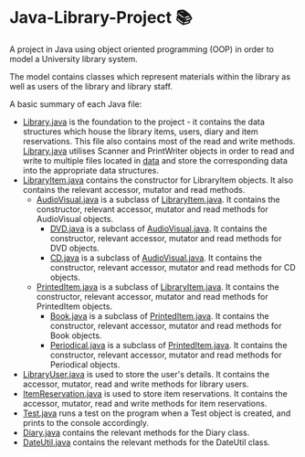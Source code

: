 # Java-Library-Project 📚
A project in Java using object oriented programming (OOP) in order to model a University library system.

The model contains classes which represent materials within the library as well as users of the library and library staff.

A basic summary of each Java file:

* [Library.java](https://github.com/SHussain84/Java-Library-Project/blob/main/Library.java) is the foundation to the project - it contains the data structures which house the library items, users, diary and item reservations. This file also contains most of the read and write methods. [Library.java](https://github.com/SHussain84/Java-Library-Project/blob/main/Library.java) utilises Scanner and PrintWriter objects in order to read and write to multiple files located in [data](https://github.com/SHussain84/Java-Library-Project/tree/main/data) and store the corresponding data into the appropriate data structures. 
* [LibraryItem.java](https://github.com/SHussain84/Java-Library-Project/blob/main/LibraryItem.java) contains the constructor for LibraryItem objects. It also contains the relevant accessor, mutator and read methods.
	* [AudioVisual.java](https://github.com/SHussain84/Java-Library-Project/blob/main/AudioVisual.java) is a subclass of [LibraryItem.java](https://github.com/SHussain84/Java-Library-Project/blob/main/LibraryItem.java). It contains the constructor, relevant accessor, mutator and read methods for AudioVisual objects.
		* [DVD.java](https://github.com/SHussain84/Java-Library-Project/blob/main/DVD.java) is a subclass of [AudioVisual.java](https://github.com/SHussain84/Java-Library-Project/blob/main/AudioVisual.java). It contains the constructor, relevant accessor, mutator and read methods for DVD objects.
		* [CD.java](https://github.com/SHussain84/Java-Library-Project/blob/main/CD.java) is a subclass of [AudioVisual.java](https://github.com/SHussain84/Java-Library-Project/blob/main/AudioVisual.java). It contains the constructor, relevant accessor, mutator and read methods for CD objects.
	* [PrintedItem.java](https://github.com/SHussain84/Java-Library-Project/blob/main/PrintedItem.java) is a subclass of [LibraryItem.java](https://github.com/SHussain84/Java-Library-Project/blob/main/LibraryItem.java). It contains the constructor, relevant accessor, mutator and read methods for PrintedItem objects. 
		* [Book.java](https://github.com/SHussain84/Java-Library-Project/blob/main/Book.java) is a subclass of [PrintedItem.java](https://github.com/SHussain84/Java-Library-Project/blob/main/PrintedItem.java). It contains the constructor, relevant accessor, mutator and read methods for Book objects.
		* [Periodical.java](https://github.com/SHussain84/Java-Library-Project/blob/main/Periodical.java) is a subclass of [PrintedItem.java](https://github.com/SHussain84/Java-Library-Project/blob/main/PrintedItem.java). It contains the constructor, relevant accessor, mutator and read methods for Periodical objects.
* [LibraryUser.java](https://github.com/SHussain84/Java-Library-Project/blob/main/LibraryUser.java) is used to store the user's details. It contains the accessor, mutator, read and write methods for library users.
* [ItemReservation.java](https://github.com/SHussain84/Java-Library-Project/blob/main/ItemReservation.java) is used to store item reservations. It contains the accessor, mutator, read and write methods for item reservations.
* [Test.java](https://github.com/SHussain84/Java-Library-Project/blob/main/Test.java) runs a test on the program when a Test object is created, and prints to the console accordingly. 
* [Diary.java](https://github.com/SHussain84/Java-Library-Project/blob/main/Diary.java) contains the relevant methods for the Diary class.
* [DateUtil.java](https://github.com/SHussain84/Java-Library-Project/blob/main/DateUtil.java) contains the relevant methods for the DateUtil class.